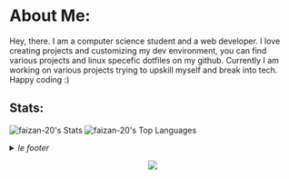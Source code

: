 # About Me:
Hey, there. I am a computer science student and a web developer. I love creating projects and customizing my dev environment, you can find various projects and linux specefic dotfiles on my github. Currently I am working on various projects trying to upskill myself and break into tech. Happy coding :)


## Stats:
![faizan-20's Stats](https://github-readme-stats.vercel.app/api?username=faizan-20&theme=tokyonight&show_icons=true&hide_border=true&count_private=true)
![faizan-20's Top Languages](https://github-readme-stats.vercel.app/api/top-langs/?username=faizan-20&theme=tokyonight&show_icons=true&hide_border=true&layout=compact)


<details>
  <summary><i>le footer</i></summary>
  
   *Discord* > coolpit20 <br/>
   *Github* > well <br/>
   *Mail* > faizan.20a [at] gmail.com <br/>
   *X* > @faizan5567
  
</details>

<p align="center">
	<img src="https://raw.githubusercontent.com/catppuccin/catppuccin/main/assets/footers/gray0_ctp_on_line.svg?sanitize=true" />
</p>
